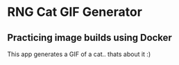 # RNG Cat GIF Generator

## Practicing image builds using Docker

This app generates a GIF of a cat.. thats about it :)
